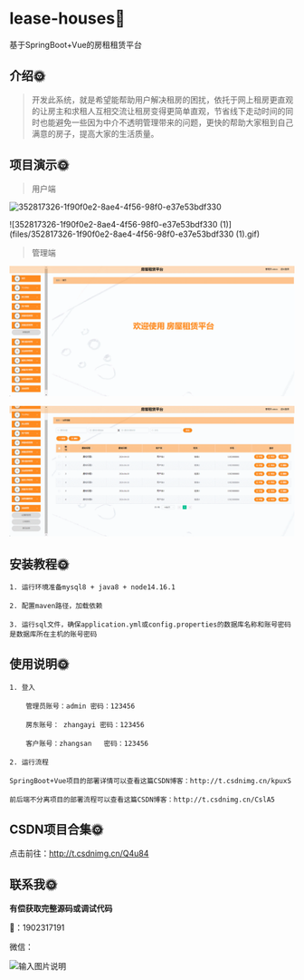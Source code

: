 # lease-houses🎂

基于SpringBoot+Vue的房租租赁平台

## 介绍🌞

> 开发此系统，就是希望能帮助用户解决租房的困扰，依托于网上租房更直观的让房主和求租人互相交流让租房变得更简单直观，节省线下走动时间的同时也能避免一些因为中介不透明管理带来的问题，更快的帮助大家租到自己满意的房子，提高大家的生活质量。

## 项目演示🌞

> 用户端

![352817326-1f90f0e2-8ae4-4f56-98f0-e37e53bdf330](files/352817326-1f90f0e2-8ae4-4f56-98f0-e37e53bdf330.gif)

![352817326-1f90f0e2-8ae4-4f56-98f0-e37e53bdf330 (1)](files/352817326-1f90f0e2-8ae4-4f56-98f0-e37e53bdf330 (1).gif)

> 管理端

![352817653-24d63bad-1ff9-45cd-8cce-6e6b21889266](files/352817653-24d63bad-1ff9-45cd-8cce-6e6b21889266.gif)

![352817662-63c8ef84-d6c5-4c50-a404-8ba835060e04](files/352817662-63c8ef84-d6c5-4c50-a404-8ba835060e04.gif)

## 安装教程🌞

```
1. 运行环境准备mysql8 + java8 + node14.16.1

2. 配置maven路径，加载依赖

3. 运行sql文件，确保application.yml或config.properties的数据库名称和账号密码是数据库所在主机的账号密码
```



## 使用说明🌞

```
1. 登入

    管理员账号：admin	密码：123456

    房东账号： zhangayi 密码：123456

    客户账号：zhangsan	密码：123456
  
2. 运行流程

SpringBoot+Vue项目的部署详情可以查看这篇CSDN博客：http://t.csdnimg.cn/kpuxS

前后端不分离项目的部署流程可以查看这篇CSDN博客：http://t.csdnimg.cn/CslA5
```



## CSDN项目合集🌞

点击前往：http://t.csdnimg.cn/Q4u84



## 联系我🌞

**有偿获取完整源码或调试代码**

🐧：1902317191

微信：



![输入图片说明](https://gitee.com/luooin/liulangdongwujiuzhu/raw/main/files/image3.png)